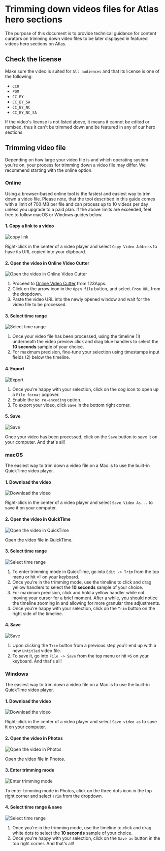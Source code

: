 # Trimming down videos files for Atlas hero sections

The purpose of this document is to provide technical guidance for content curators on trimming down video files to be later displayed in featured videos hero sections on Atlas.

## Check the license
Make sure the video is suited for `All audiences` and that its license is one of the following:
- `CC0`
- `PDM`
- `CC_BY`
- `CC_BY_SA`
- `CC_BY_NC`
- `CC_BY_NC_SA`

If the video's license is not listed above, it means it cannot be edited or remixed, thus it can't be trimmed down and be featured in any of our hero sections.

## Trimming video file
Depending on how large your video file is and which operating system you're on, your process for trimming down a video file may differ. We recommend starting with the online option.

### Online
Using a browser-based online tool is the fastest and easiest way to trim down a video file. Please note, that the tool described in this guide comes with a limit of 700 MB per file and can process up to 10 videos per day unless you upgrade to a paid plan. If the above limits are exceeded, feel free to follow macOS or Windows guides below.

#### 1. Copy a link to a video
![copy link](src/online_step_1.jpg)

Right-click in the center of a video player and select `Copy Video Address` to have its URL copied into your clipboard.

#### 2. Open the video in Online Video Cutter
![Open the video in Online Video Cutter](src/online_step_2.jpg)

1. Proceed to [Online Video Cutter](https://online-video-cutter.com) from 123Apps.
2. Click on the arrow icon in the `Open file` button, and select `From URL` from the dropdown.
3. Paste the video URL into the newly opened window and wait for the video file to be processed.

#### 3. Select time range
![Select time range](src/online_step_3.jpg)

1. Once your video file has been processed, using the timeline (1) underneath the video preview click and drag blue handlers to select the **10 seconds** sample of your choice.
2. For maximum precision, fine-tune your selection using timestamps input fields (2) below the timeline.

#### 4. Export
![Export](src/online_step_4.jpg)

1. Once you're happy with your selection, click on the cog icon to open up a `File format` popover.
2. Enable the `No re-encoding` option.
3. To export your video, click `Save` in the bottom right corner.

#### 5. Save
![Save](src/online_step_5.jpg)

Once your video has been processed, click on the `Save` button to save it on your computer. And that's all!


### macOS
The easiest way to trim down a video file on a Mac is to use the built-in QuickTime video player.

#### 1. Download the video
![Download the video](src/macos_step_1.jpg)

Right-click in the center of a video player and select `Save Video As...` to save it on your computer.

#### 2. Open the video in QuickTime
![Open the video in QuickTime](src/macos_step_2.jpg)

Open the video file in QuickTime.

#### 3. Select time range
![Select time range](src/macos_step_3.jpg)

1. To enter trimming mode in QuickTime, go into `Edit -> Trim` from the top menu or hit `⌘T` on your keyboard.
2. Once you're in the trimming mode, use the timeline to click and drag yellow handlers to select the **10 seconds** sample of your choice.
3. For maximum precision, click and hold a yellow handler while not moving your cursor for a brief moment. After a while, you should notice the timeline zooming in and allowing for more granular time adjustments.
4. Once you're happy with your selection, click on the `Trim` button on the right side of the timeline.

#### 4. Save
![Save](src/macos_step_4.jpg)

1. Upon clicking the `Trim` button from a previous step you'll end up with a new `Untitled` video file.
2. To save it, go into `File -> Save` from the top menu or hit `⌘S` on your keyboard. And that's all!

### Windows

The easiest way to trim down a video file on a Mac is to use the built-in QuickTime video player.

#### 1. Download the video
![Download the video](src/windows_step_1.jpg)

Right-click in the center of a video player and select `Save video as` to save it on your computer.

#### 2. Open the video in Photos
![Open the video in Photos](src/windows_step_2.jpg)

Open the video file in Photos.

#### 3. Enter trimming mode
![Enter trimming mode](src/windows_step_3.jpg)

To enter trimming mode in Photos, click on the three dots icon in the top right corner and select `Trim` from the dropdown.

#### 4. Select time range & save
![Select time range](src/windows_step_4.jpg)

1. Once you're in the trimming mode, use the timeline to click and drag white dots to select the **10 seconds** sample of your choice.
2. Once you're happy with your selection, click on the `Save as` button in the top right corner. And that's all!
